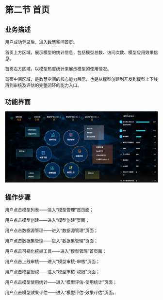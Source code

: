 # 第二节   首页

## 业务描述

用户成功登录后，进入数慧空间首页。

首页上方区域，展示模型的统计信息，包括模型总数、访问次数、模型应用效果信息。

首页右方区域，以模型热度统计来展示模型的使用情况。

首页中间区域，是数慧空间的核心能力展示，也是从模型创建到开发到模型上下线再到审核及评估的完整闭环的能力入口。

## 功能界面

![](/assets/首页.png)

## 操作步骤

用户点击模型列表——进入“模型管理”首页面；

用户点击模型创建——进入“模型创建”页面；

用户点击数据源管理——进入“数据源管理”页面；

用户点击数据集管理——进入“数据集管理”页面；

用户点击可视化挖掘工具——进入“模型管理”首页面；

用户点击上线审核——进入“模型审核-审核”页面；

用户点击模型授权——进入“模型审核-权限”页面；

用户点击模型使用统计——进入“模型评估-使用统计”页面；

用户点击模型效果评估——进入“模型评估-效果评估”页面。

